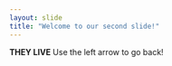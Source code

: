 ```yaml
---
layout: slide
title: "Welcome to our second slide!"
---
```

**THEY LIVE**
Use the left arrow to go back!
